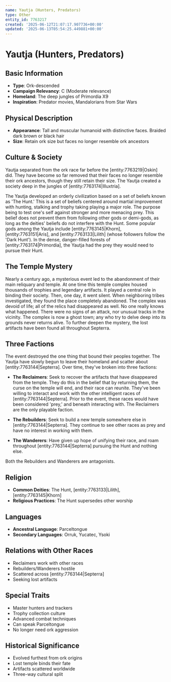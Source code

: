 ```yaml
---
name: Yautja (Hunters, Predators)
type: Other
entity_id: 7763217
created: '2025-06-12T21:07:17.907736+00:00'
updated: '2025-06-13T05:54:25.449881+00:00'
---
```


# Yautja (Hunters, Predators)

## Basic Information
- **Type**: Ork-descended
- **Campaign Relevancy**: C (Moderate relevance)
- **Homeland**: The deep jungles of Primordia X9
- **Inspiration**: Predator movies, Mandalorians from Star Wars

## Physical Description
- **Appearance**: Tall and muscular humanoid with distinctive faces. Braided dark brown or black hair
- **Size**: Retain ork size but faces no longer resemble ork ancestors

## Culture & Society
Yautja separated from the ork race far before the [entity:7763219|Oskin] did. They have become so far removed that their faces no longer resemble their ork ancestors, though they still retain their size. The Yautja created a society deep in the jungles of [entity:7763174|Illuxtria].

The Yautja developed an orderly civilization based on a set of beliefs known as 'The Hunt.' This is a set of beliefs centered around martial improvement with hunting, stalking and trophy taking playing a major role. The purpose being to test one's self against stronger and more menacing prey. This belief does not prevent them from following other gods or demi-gods, as long as the deities' beliefs do not interfere with the Hunt. Some popular gods among the Yautja include [entity:7763145|Khorn], [entity:7763151|Aris], and [entity:7763133|Lilith] (whose followers follow the 'Dark Hunt'). In the dense, danger-filled forests of [entity:7763174|Primordia], the Yautja had the prey they would need to pursue their Hunt.

## The Temple Mystery
Nearly a century ago, a mysterious event led to the abandonment of their main reliquary and temple. At one time this temple complex housed thousands of trophies and legendary artifacts. It played a central role in binding their society. Then, one day, it went silent. When neighboring tribes investigated, they found the place completely abandoned. The complex was devoid of life; all of the relics had disappeared as well. No one really knows what happened. There were no signs of an attack, nor unusual tracks in the vicinity. The complex is now a ghost town; any who try to delve deep into its grounds never returns alive. To further deepen the mystery, the lost artifacts have been found all throughout Septerra.

## Three Factions
The event destroyed the one thing that bound their peoples together. The Yautja have slowly begun to leave their homeland and scatter about [entity:7763144|Septerra]. Over time, they've broken into three factions:

- **The Reclaimers**: Seek to recover the artifacts that have disappeared from the temple. They do this in the belief that by returning them, the curse on the temple will end, and their race can reunite. They've been willing to interact and work with the other intelligent races of [entity:7763144|Septerra]. Prior to the event, these races would have been considered 'prey,' and beneath interacting with. The Reclaimers are the only playable faction.

- **The Rebuilders**: Seek to build a new temple somewhere else in [entity:7763144|Septerra]. They continue to see other races as prey and have no interest in working with them.

- **The Wanderers**: Have given up hope of unifying their race, and roam throughout [entity:7763144|Septerra] pursuing the Hunt and nothing else.

Both the Rebuilders and Wanderers are antagonists.

## Religion
- **Common Deities**: The Hunt, [entity:7763133|Lilith], [entity:7763145|Khorn]
- **Religious Practices**: The Hunt supersedes other worship

## Languages
- **Ancestral Language**: Parceltongue
- **Secondary Languages**: Orruk, Yucatec, Ysoki

## Relations with Other Races
- Reclaimers work with other races
- Rebuilders/Wanderers hostile
- Scattered across [entity:7763144|Septerra]
- Seeking lost artifacts

## Special Traits
- Master hunters and trackers
- Trophy collection culture
- Advanced combat techniques
- Can speak Parceltongue
- No longer need ork aggression

## Historical Significance
- Evolved furthest from ork origins
- Lost temple binds their fate
- Artifacts scattered worldwide
- Three-way cultural split